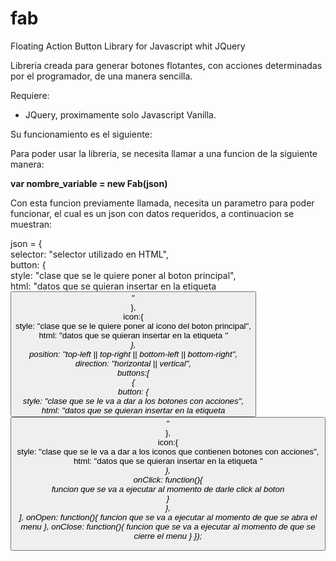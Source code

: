 # fab



Floating Action Button Library for Javascript whit JQuery 

Libreria creada para generar botones flotantes, con acciones determinadas por el programador, de una manera sencilla.

Requiere:
<ul>
 <li>JQuery, proximamente solo Javascript Vanilla.</li>
</ul>

Su funcionamiento es el siguiente:

Para poder usar la libreria, se necesita llamar a una funcion de la siguiente manera:

<b>var nombre_variable = new Fab(json)</b>

Con esta funcion previamente llamada, necesita un parametro para poder funcionar, el cual es un json con datos requeridos, a continuacion se muestran:

json = {<br>
	selector: "selector utilizado en HTML",<br>
	button: {<br>
		style: "clase que se le quiere poner al boton principal",<br>
 		html: "datos que se quieran insertar en la etiqueta <button>"<br>
 	},<br>
	icon:{<br>
		style: "clase que se le quiere poner al icono del boton principal",<br>
		html: "datos que se quieran insertar en la etiqueta <i>"<br>
	},<br>
	position: "top-left || top-right || bottom-left || bottom-right",<br>
	direction: "horizontal || vertical",<br>
	buttons:[<br>
		{<br>
			button: {<br>
				style: "clase que se le va a dar a los botones con acciones",<br>
				html: "datos que se quieran insertar en la etiqueta <button>"<br>
			},<br>
			icon:{<br>
				style: "clase que se le va a dar a los iconos que contienen botones con acciones",<br>
				html: "datos que se quieran insertar en la etiqueta <i>"<br>
			},<br>
			onClick: function(){<br>
				funcion que se va a ejecutar al momento de darle click al boton	<br>
			}<br>
		},<br>
	],
	onOpen: function(){
		funcion que se va a ejecutar al momento de que se abra el menu
	},
	onClose: function(){
		funcion que se va a ejecutar al momento de que se cierre el menu
	}
});


